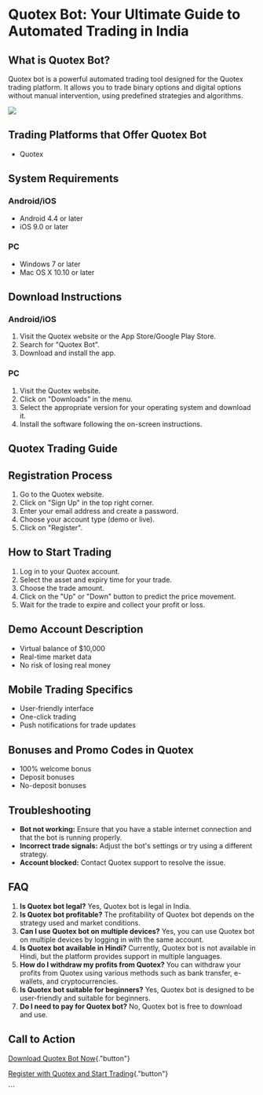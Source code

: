 # Quotex Bot: Your Ultimate Guide to Automated Trading in India

## What is Quotex Bot?

Quotex bot is a powerful automated trading tool designed for the Quotex
trading platform. It allows you to trade binary options and digital
options without manual intervention, using predefined strategies and
algorithms.

[![](https://static.quotex.io/files/4_en/300_250.jpg)](https://traff.sbs/brokerqxlid)

## Trading Platforms that Offer Quotex Bot

-   Quotex

## System Requirements

### Android/iOS

-   Android 4.4 or later
-   iOS 9.0 or later

### PC

-   Windows 7 or later
-   Mac OS X 10.10 or later

## Download Instructions

### Android/iOS

1.  Visit the Quotex website or the App Store/Google Play Store.
2.  Search for "Quotex Bot".
3.  Download and install the app.

### PC

1.  Visit the Quotex website.
2.  Click on "Downloads" in the menu.
3.  Select the appropriate version for your operating system and
    download it.
4.  Install the software following the on-screen instructions.

## Quotex Trading Guide

## Registration Process

1.  Go to the Quotex website.
2.  Click on "Sign Up" in the top right corner.
3.  Enter your email address and create a password.
4.  Choose your account type (demo or live).
5.  Click on "Register".

## How to Start Trading

1.  Log in to your Quotex account.
2.  Select the asset and expiry time for your trade.
3.  Choose the trade amount.
4.  Click on the "Up" or "Down" button to predict the price
    movement.
5.  Wait for the trade to expire and collect your profit or loss.

## Demo Account Description

-   Virtual balance of \$10,000
-   Real-time market data
-   No risk of losing real money

## Mobile Trading Specifics

-   User-friendly interface
-   One-click trading
-   Push notifications for trade updates

## Bonuses and Promo Codes in Quotex

-   100% welcome bonus
-   Deposit bonuses
-   No-deposit bonuses

## Troubleshooting

-   **Bot not working:** Ensure that you have a stable internet
    connection and that the bot is running properly.
-   **Incorrect trade signals:** Adjust the bot\'s settings or try using
    a different strategy.
-   **Account blocked:** Contact Quotex support to resolve the issue.

## FAQ

1.  **Is Quotex bot legal?** Yes, Quotex bot is legal in India.
2.  **Is Quotex bot profitable?** The profitability of Quotex bot
    depends on the strategy used and market conditions.
3.  **Can I use Quotex bot on multiple devices?** Yes, you can use
    Quotex bot on multiple devices by logging in with the same account.
4.  **Is Quotex bot available in Hindi?** Currently, Quotex bot is not
    available in Hindi, but the platform provides support in multiple
    languages.
5.  **How do I withdraw my profits from Quotex?** You can withdraw your
    profits from Quotex using various methods such as bank transfer,
    e-wallets, and cryptocurrencies.
6.  **Is Quotex bot suitable for beginners?** Yes, Quotex bot is
    designed to be user-friendly and suitable for beginners.
7.  **Do I need to pay for Quotex bot?** No, Quotex bot is free to
    download and use.

## Call to Action

[Download Quotex Bot
Now](\%22https://traff.sbs/brokerqxlid\%22){."button"}

[Register with Quotex and Start
Trading](\%22https://traff.sbs/brokerqxlid\%22){."button"}

\`\`\`

